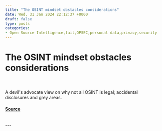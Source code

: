```yaml
---
title: "The OSINT mindset obstacles considerations"
date: Wed, 31 Jan 2024 22:12:37 +0000
draft: false
type: posts
categories: 
- Open Source Intelligence,fail,OPSEC,personal data,privacy,security
---
```

# The OSINT mindset obstacles considerations

<br/>

<br/>
A devil's advocate view on why not all OSINT is legal; accidental disclosures and grey areas.

#### [Source](https://www.osintme.com/index.php/2024/01/31/the-osint-mindset-obstacles-considerations/)

<br/>
---
